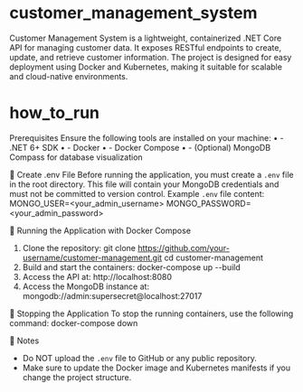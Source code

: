 # customer_management_system
Customer Management System is a lightweight, containerized .NET Core API for managing customer data. It exposes RESTful endpoints to create, update, and retrieve customer information. The project is designed for easy deployment using Docker and Kubernetes, making it suitable for scalable and cloud-native environments.

# how_to_run
Prerequisites
Ensure the following tools are installed on your machine:
•	- .NET 6+ SDK
•	- Docker
•	- Docker Compose
•	- (Optional) MongoDB Compass for database visualization

🔐 Create .env File
Before running the application, you must create a `.env` file in the root directory. This file will contain your MongoDB credentials and must not be committed to version control.
Example `.env` file content:
MONGO_USER=<your_admin_username>
MONGO_PASSWORD=<your_admin_password>

🐳 Running the Application with Docker Compose
1. Clone the repository:
git clone https://github.com/your-username/customer-management.git
cd customer-management
2. Build and start the containers:
docker-compose up --build
3. Access the API at:
http://localhost:8080
4. Access the MongoDB instance at:
mongodb://admin:supersecret@localhost:27017

🛑 Stopping the Application
To stop the running containers, use the following command:
docker-compose down

📝 Notes
- Do NOT upload the `.env` file to GitHub or any public repository.
- Make sure to update the Docker image and Kubernetes manifests if you change the project structure.
